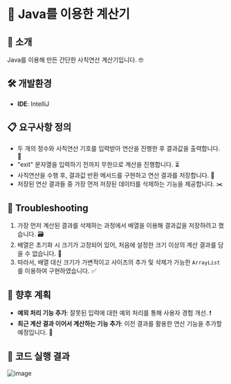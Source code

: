 # 🎉 Java를 이용한 계산기

## 📖 소개
Java를 이용해 만든 간단한 사칙연산 계산기입니다. 🤓

## 🛠️ 개발환경
- **IDE**: IntelliJ

## 📋 요구사항 정의
- 두 개의 정수와 사칙연산 기호를 입력받아 연산을 진행한 후 결과값을 출력합니다. 🔢
- "exit" 문자열을 입력하기 전까지 무한으로 계산을 진행합니다. ⏳
- 사칙연산을 수행 후, 결과값 반환 메서드를 구현하고 연산 결과를 저장합니다. 💾
- 저장된 연산 결과들 중 가장 먼저 저장된 데이터를 삭제하는 기능을 제공합니다. ✂️

## 🐞 Troubleshooting
1. 가장 먼저 계산된 결과를 삭제하는 과정에서 배열을 이용해 결과값을 저장하려고 했습니다. 🗃️
2. 배열은 초기화 시 크기가 고정되어 있어, 처음에 설정한 크기 이상의 계산 결과를 담을 수 없습니다. 🚫
3. 따라서, 배열 대신 크기가 가변적이고 사이즈의 추가 및 삭제가 가능한 `ArrayList`를 이용하여 구현하였습니다. ✅

## 🚀 향후 계획
- **예외 처리 기능 추가**: 잘못된 입력에 대한 예외 처리를 통해 사용자 경험 개선. ❗
- **최근 계산 결과 이어서 계산하는 기능 추가**: 이전 결과를 활용한 연산 기능을 추가할 예정입니다. 🔄

## 📸 코드 실행 결과
![image](https://github.com/user-attachments/assets/cc640367-7f02-434f-8850-72e6cc766eb6)
